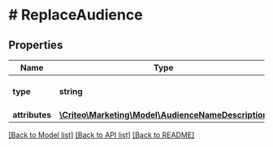 # # ReplaceAudience

## Properties

Name | Type | Description | Notes
------------ | ------------- | ------------- | -------------
**type** | **string** | the name of the entity type | 
**attributes** | [**\Criteo\Marketing\Model\AudienceNameDescription**](AudienceNameDescription.md) |  | 

[[Back to Model list]](../../README.md#documentation-for-models) [[Back to API list]](../../README.md#documentation-for-api-endpoints) [[Back to README]](../../README.md)


